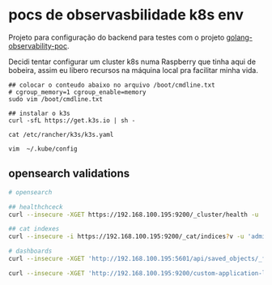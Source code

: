 # pocs de observasbilidade k8s env #

Projeto para configuração do backend para testes com o projeto
[golang-observability-poc](github.com/Eldius/golang-observability-poc.git).

Decidi tentar configurar um cluster k8s numa Raspberry que tinha aqui de bobeira,
assim eu libero recursos na máquina local pra facilitar minha vida.


```shell
## colocar o conteudo abaixo no arquivo /boot/cmdline.txt
# cgroup_memory=1 cgroup_enable=memory
sudo vim /boot/cmdline.txt

## instalar o k3s
curl -sfL https://get.k3s.io | sh -

```

```shell
cat /etc/rancher/k3s/k3s.yaml

vim  ~/.kube/config
```

## opensearch validations ##

```bash
# opensearch

## healthchceck
curl --insecure -XGET https://192.168.100.195:9200/_cluster/health -u 'admin:admin' | jq .

## cat indexes
curl --insecure -i https://192.168.100.195:9200/_cat/indices?v -u 'admin:admin'

# dashboards
curl --insecure -XGET 'http://192.168.100.195:5601/api/saved_objects/_find?type=index-pattern&search_fields=title&search=*application*' -u 'admin:admin'

curl --insecure -XGET 'http://192.168.100.195:9200/custom-application-logs-00001' -u 'admin:admin'

```
